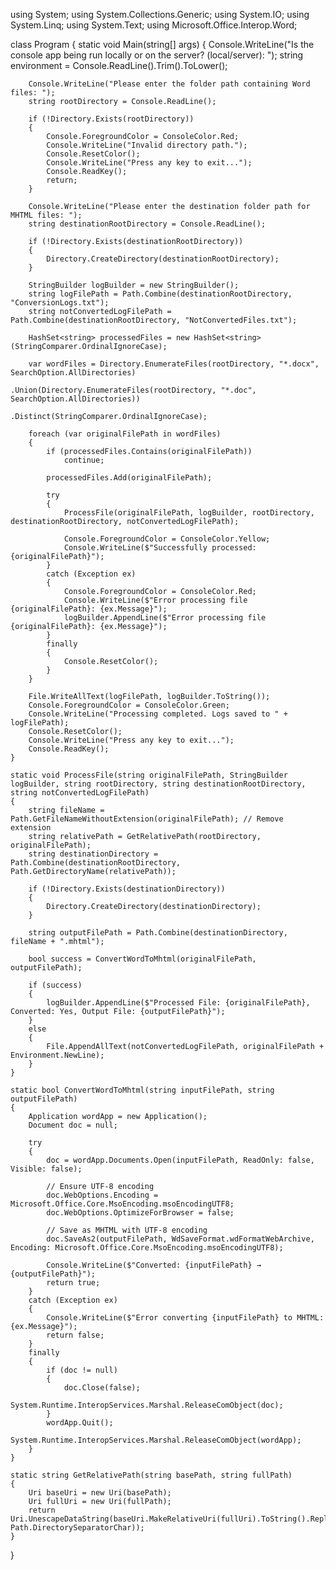 using System;
using System.Collections.Generic;
using System.IO;
using System.Linq;
using System.Text;
using Microsoft.Office.Interop.Word;

class Program
{
    static void Main(string[] args)
    {
        Console.WriteLine("Is the console app being run locally or on the server? (local/server): ");
        string environment = Console.ReadLine().Trim().ToLower();

        Console.WriteLine("Please enter the folder path containing Word files: ");
        string rootDirectory = Console.ReadLine();

        if (!Directory.Exists(rootDirectory))
        {
            Console.ForegroundColor = ConsoleColor.Red;
            Console.WriteLine("Invalid directory path.");
            Console.ResetColor();
            Console.WriteLine("Press any key to exit...");
            Console.ReadKey();
            return;
        }

        Console.WriteLine("Please enter the destination folder path for MHTML files: ");
        string destinationRootDirectory = Console.ReadLine();

        if (!Directory.Exists(destinationRootDirectory))
        {
            Directory.CreateDirectory(destinationRootDirectory);
        }

        StringBuilder logBuilder = new StringBuilder();
        string logFilePath = Path.Combine(destinationRootDirectory, "ConversionLogs.txt");
        string notConvertedLogFilePath = Path.Combine(destinationRootDirectory, "NotConvertedFiles.txt");

        HashSet<string> processedFiles = new HashSet<string>(StringComparer.OrdinalIgnoreCase);

        var wordFiles = Directory.EnumerateFiles(rootDirectory, "*.docx", SearchOption.AllDirectories)
                                 .Union(Directory.EnumerateFiles(rootDirectory, "*.doc", SearchOption.AllDirectories))
                                 .Distinct(StringComparer.OrdinalIgnoreCase);

        foreach (var originalFilePath in wordFiles)
        {
            if (processedFiles.Contains(originalFilePath))
                continue;

            processedFiles.Add(originalFilePath);

            try
            {
                ProcessFile(originalFilePath, logBuilder, rootDirectory, destinationRootDirectory, notConvertedLogFilePath);
               
                Console.ForegroundColor = ConsoleColor.Yellow;
                Console.WriteLine($"Successfully processed: {originalFilePath}");
            }
            catch (Exception ex)
            {
                Console.ForegroundColor = ConsoleColor.Red;
                Console.WriteLine($"Error processing file {originalFilePath}: {ex.Message}");
                logBuilder.AppendLine($"Error processing file {originalFilePath}: {ex.Message}");
            }
            finally
            {
                Console.ResetColor();
            }
        }

        File.WriteAllText(logFilePath, logBuilder.ToString());
        Console.ForegroundColor = ConsoleColor.Green;
        Console.WriteLine("Processing completed. Logs saved to " + logFilePath);
        Console.ResetColor();
        Console.WriteLine("Press any key to exit...");
        Console.ReadKey();
    }

    static void ProcessFile(string originalFilePath, StringBuilder logBuilder, string rootDirectory, string destinationRootDirectory, string notConvertedLogFilePath)
    {
        string fileName = Path.GetFileNameWithoutExtension(originalFilePath); // Remove extension
        string relativePath = GetRelativePath(rootDirectory, originalFilePath);
        string destinationDirectory = Path.Combine(destinationRootDirectory, Path.GetDirectoryName(relativePath));

        if (!Directory.Exists(destinationDirectory))
        {
            Directory.CreateDirectory(destinationDirectory);
        }

        string outputFilePath = Path.Combine(destinationDirectory, fileName + ".mhtml");

        bool success = ConvertWordToMhtml(originalFilePath, outputFilePath);

        if (success)
        {
            logBuilder.AppendLine($"Processed File: {originalFilePath}, Converted: Yes, Output File: {outputFilePath}");
        }
        else
        {
            File.AppendAllText(notConvertedLogFilePath, originalFilePath + Environment.NewLine);
        }
    }

    static bool ConvertWordToMhtml(string inputFilePath, string outputFilePath)
    {
        Application wordApp = new Application();
        Document doc = null;

        try
        {
            doc = wordApp.Documents.Open(inputFilePath, ReadOnly: false, Visible: false);

            // Ensure UTF-8 encoding
            doc.WebOptions.Encoding = Microsoft.Office.Core.MsoEncoding.msoEncodingUTF8;
            doc.WebOptions.OptimizeForBrowser = false;

            // Save as MHTML with UTF-8 encoding
            doc.SaveAs2(outputFilePath, WdSaveFormat.wdFormatWebArchive, Encoding: Microsoft.Office.Core.MsoEncoding.msoEncodingUTF8);

            Console.WriteLine($"Converted: {inputFilePath} → {outputFilePath}");
            return true;
        }
        catch (Exception ex)
        {
            Console.WriteLine($"Error converting {inputFilePath} to MHTML: {ex.Message}");
            return false;
        }
        finally
        {
            if (doc != null)
            {
                doc.Close(false);
                System.Runtime.InteropServices.Marshal.ReleaseComObject(doc);
            }
            wordApp.Quit();
            System.Runtime.InteropServices.Marshal.ReleaseComObject(wordApp);
        }
    }

    static string GetRelativePath(string basePath, string fullPath)
    {
        Uri baseUri = new Uri(basePath);
        Uri fullUri = new Uri(fullPath);
        return Uri.UnescapeDataString(baseUri.MakeRelativeUri(fullUri).ToString().Replace('/', Path.DirectorySeparatorChar));
    }
}